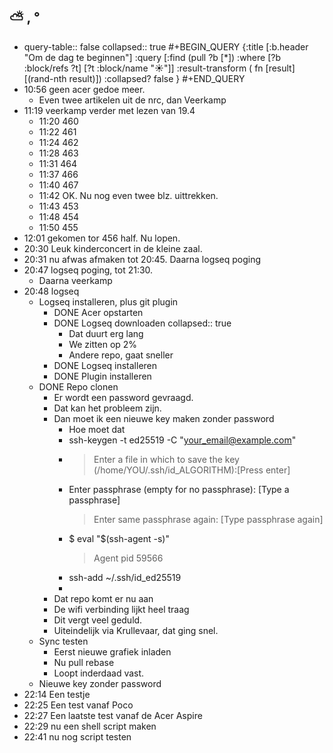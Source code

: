 ## ⛅ , °
- query-table:: false
  collapsed:: true
  #+BEGIN_QUERY 
  {:title [:b.header "Om de dag te beginnen"]
   :query [:find (pull ?b [*])
     :where 
       [?b :block/refs ?t]
       [?t :block/name "☀️"]]
   :result-transform ( fn [result] [(rand-nth result)])
  :collapsed? false
  }
  #+END_QUERY
- 10:56 geen acer gedoe meer.
	- Even twee artikelen uit de nrc, dan Veerkamp
- 11:19 veerkamp verder met lezen van 19.4
	- 11:20 460
	- 11:22 461
	- 11:24 462
	- 11:28 463
	- 11:31 464
	- 11:37 466
	- 11:40 467
	- 11:42 OK. Nu nog even twee blz. uittrekken.
	- 11:43 453
	- 11:48 454
	- 11:50 455
- 12:01 gekomen tor 456 half. Nu lopen.
- 20:30 Leuk kinderconcert in de kleine zaal.
- 20:31 nu afwas afmaken tot 20:45. Daarna logseq poging
- 20:47 logseq poging, tot 21:30.
	- Daarna veerkamp
- 20:48 logseq
	- Logseq installeren, plus git plugin
		- DONE Acer opstarten
		- DONE Logseq downloaden
		  collapsed:: true
			- Dat duurt erg lang
			- We zitten op 2%
			- Andere repo, gaat sneller
		- DONE Logseq installeren
		- DONE Plugin installeren
	- DONE Repo clonen
		- Er wordt een password gevraagd.
		- Dat kan het probleem zijn.
		- Dan moet ik een nieuwe key maken zonder password
			- Hoe moet dat
			- ssh-keygen -t ed25519 -C "your_email@example.com"
			- > Enter a file in which to save the key (/home/YOU/.ssh/id_ALGORITHM):[Press enter]
			- Enter passphrase (empty for no passphrase): [Type a passphrase]
			  > Enter same passphrase again: [Type passphrase again]
			- $ eval "$(ssh-agent -s)"
			  > Agent pid 59566
			- ssh-add ~/.ssh/id_ed25519
			-
		- Dat repo komt er nu aan
		- De wifi verbinding lijkt heel traag
		- Dit vergt veel geduld.
		- Uiteindelijk via Krullevaar, dat ging snel.
	- Sync testen
		- Eerst nieuwe grafiek inladen
		- Nu pull rebase
		- Loopt inderdaad vast.
	- Nieuwe key zonder password
- 22:14 Een testje
- 22:25 Een test vanaf Poco
- 22:27 Een laatste test vanaf de Acer Aspire
- 22:29 nu een shell script maken
- 22:41 nu nog script testen